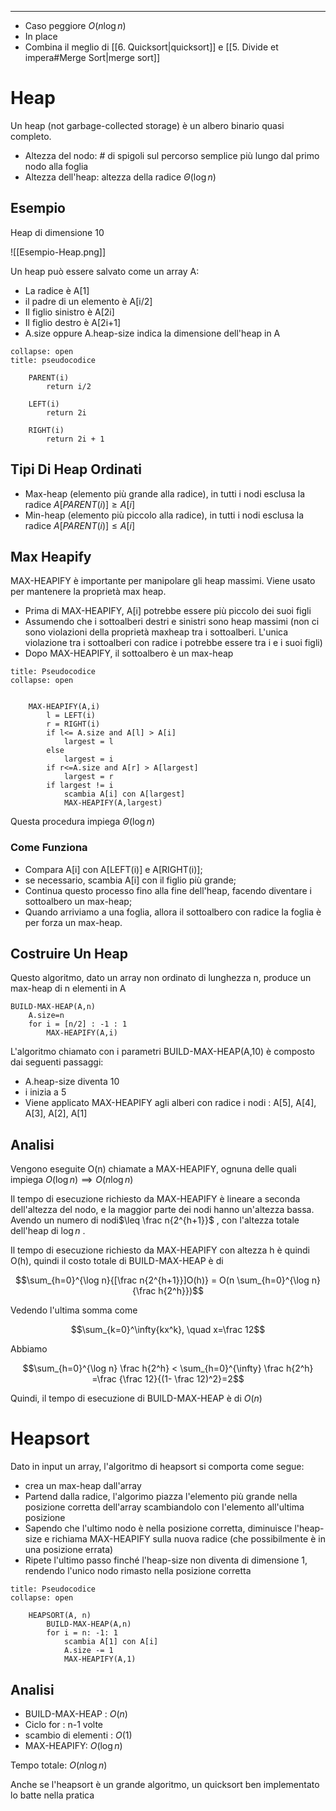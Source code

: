 ----

- Caso peggiore $O(n\log n)$
- In place
- Combina il meglio di [[6. Quicksort|quicksort]] e [[5. Divide et impera#Merge Sort|merge sort]]

# Heap

Un heap (not garbage-collected storage) è un albero binario quasi completo.

- Altezza del nodo: # di spigoli sul percorso semplice più lungo dal primo nodo alla foglia
- Altezza dell'heap: altezza della radice $\Theta(\log n)$

## Esempio

Heap di dimensione 10

![[Esempio-Heap.png]]

Un heap può essere salvato come un array A:

- La radice è A[1]
- il padre di un elemento è A[i/2]
- Il figlio sinistro è A[2i]
- Il figlio destro è A[2i+1]
- A.size oppure A.heap-size indica la dimensione dell'heap in A

```ad-info
collapse: open
title: pseudocodice

	PARENT(i)
		return i/2

	LEFT(i)
		return 2i

	RIGHT(i)
		return 2i + 1
```

## Tipi Di Heap Ordinati

- Max-heap (elemento più grande alla radice), in tutti i nodi esclusa la radice $A[PARENT(i)] \geq A[i]$
- Min-heap (elemento più piccolo alla radice), in tutti i nodi esclusa la radice $A[PARENT(i)] \leq A[i]$

## Max Heapify

MAX-HEAPIFY è importante per manipolare gli heap massimi. Viene usato per mantenere la proprietà max heap.

- Prima di MAX-HEAPIFY, A[i] potrebbe essere più piccolo dei suoi figli
- Assumendo che i sottoalberi destri e sinistri sono heap massimi (non ci sono violazioni della proprietà maxheap tra i sottoalberi. L'unica violazione tra i sottoalberi con radice i potrebbe essere tra i e i suoi figli)
- Dopo MAX-HEAPIFY, il sottoalbero è un max-heap

```ad-info
title: Pseudocodice
collapse: open


	MAX-HEAPIFY(A,i)
		l = LEFT(i)
		r = RIGHT(i)
		if l<= A.size and A[l] > A[i]
			largest = l
		else
			largest = i
		if r<=A.size and A[r] > A[largest]
			largest = r
		if largest != i
			scambia A[i] con A[largest]
			MAX-HEAPIFY(A,largest)

```

Questa procedura impiega $\Theta (\log n)$

### Come Funziona

- Compara A[i] con A[LEFT(i)] e A[RIGHT(i)];
- se necessario, scambia A[i] con il figlio più grande;
- Continua questo processo fino alla fine dell'heap, facendo diventare i sottoalbero un max-heap;
- Quando arriviamo a una foglia, allora il sottoalbero con radice la foglia è per forza un max-heap.

## Costruire Un Heap

Questo algoritmo, dato un array non ordinato di lunghezza n, produce un max-heap di n elementi in A

	BUILD-MAX-HEAP(A,n)
		A.size=n
		for i = [n/2] : -1 : 1
			MAX-HEAPIFY(A,i)

L'algoritmo chiamato con i parametri BUILD-MAX-HEAP(A,10) è composto dai seguenti passaggi:

- A.heap-size diventa 10
- i inizia a 5
- Viene applicato MAX-HEAPIFY agli alberi con radice i nodi : A[5], A[4], A[3], A[2], A[1]

## Analisi

Vengono eseguite O(n) chiamate a MAX-HEAPIFY, ognuna delle quali impiega $O(\log n) \implies O(n\log n)$

Il tempo di esecuzione richiesto da MAX-HEAPIFY è lineare a seconda dell'altezza del nodo, e la maggior parte dei nodi hanno un'altezza bassa. Avendo un numero di nodi$\leq \frac n{2^{h+1}}$ , con l'altezza totale dell'heap di $\log n$ .

Il tempo di esecuzione richiesto da MAX-HEAPIFY con altezza h è quindi O(h), quindi il costo totale di BUILD-MAX-HEAP è di

$$\sum_{h=0}^{\log n}{[\frac n{2^{h+1}}]O(h)} = O(n \sum_{h=0}^{\log n}{\frac h{2^h}})$$

Vedendo l'ultima somma come

$$\sum_{k=0}^\infty{kx^k}, \quad x=\frac 12$$

Abbiamo

$$\sum_{h=0}^{\log n} \frac h{2^h} < \sum_{h=0}^{\infty} \frac h{2^h} =\frac {\frac 12}{(1- \frac 12)^2}=2$$

Quindi, il tempo di esecuzione di BUILD-MAX-HEAP è di $O(n)$

# Heapsort

Dato in input un array, l'algoritmo di heapsort si comporta come segue:

- crea un max-heap dall'array
- Partend dalla radice, l'algorimo piazza l'elemento più grande nella posizione corretta dell'array scambiandolo con l'elemento all'ultima posizione
- Sapendo che l'ultimo nodo è nella posizione corretta, diminuisce l'heap-size e richiama MAX-HEAPIFY sulla nuova radice (che possibilmente è in una posizione errata)
- Ripete l'ultimo passo finché l'heap-size non diventa di dimensione 1, rendendo l'unico nodo rimasto nella posizione corretta

```ad-info
title: Pseudocodice
collapse: open

	HEAPSORT(A, n)
		BUILD-MAX-HEAP(A,n)
		for i = n: -1: 1
			scambia A[1] con A[i]
			A.size -= 1
			MAX-HEAPIFY(A,1)

```

## Analisi

- BUILD-MAX-HEAP : $O(n)$
- Ciclo for : n-1 volte
- scambio di elementi : $O(1)$
- MAX-HEAPIFY: $O(\log n)$

Tempo totale: $O(n \log n)$

Anche se l'heapsort è un grande algoritmo, un quicksort ben implementato lo batte nella pratica
